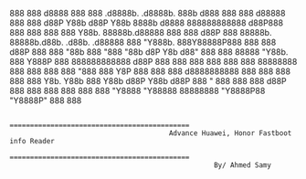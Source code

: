 

   888  888          d8888 888                                  888          .d8888b.   .d8888b.  888b     d888 
   888  888         d88888 888                                  888         d88P  Y88b d88P  Y88b 8888b   d8888 
 888888888888      d88P888 888                                  888         888    888 Y88b.      88888b.d88888 
   888  888       d88P 888 88888b.  88888b.d88b.   .d88b.   .d88888         888         "Y888b.   888Y88888P888 
   888  888      d88P  888 888 "88b 888 "888 "88b d8P  Y8b d88" 888         888  88888     "Y88b. 888 Y888P 888 
 888888888888   d88P   888 888  888 888  888  888 88888888 888  888         888    888       "888 888  Y8P  888 
   888  888    d8888888888 888  888 888  888  888 Y8b.     Y88b 888         Y88b  d88P Y88b  d88P 888   "   888 
   888  888   d88P     888 888  888 888  888  888  "Y8888   "Y88888 88888888 "Y8888P88  "Y8888P"  888       888 


                                          ============================================                                
                                           Advance Huawei, Honor Fastboot info Reader
                                          ============================================                                                               
                                                      By/ Ahmed Samy                                                                                                                                                                                     

